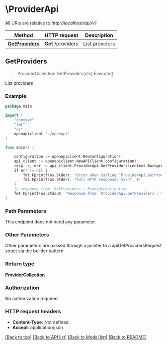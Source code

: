 # \ProviderApi

All URIs are relative to *http://localhost/api/v1*

Method | HTTP request | Description
------------- | ------------- | -------------
[**GetProviders**](ProviderApi.md#GetProviders) | **Get** /providers | List providers



## GetProviders

> ProviderCollection GetProviders(ctx).Execute()

List providers



### Example

```go
package main

import (
    "context"
    "fmt"
    "os"
    openapiclient "./openapi"
)

func main() {

    configuration := openapiclient.NewConfiguration()
    api_client := openapiclient.NewAPIClient(configuration)
    resp, r, err := api_client.ProviderApi.GetProviders(context.Background()).Execute()
    if err != nil {
        fmt.Fprintf(os.Stderr, "Error when calling `ProviderApi.GetProviders``: %v\n", err)
        fmt.Fprintf(os.Stderr, "Full HTTP response: %v\n", r)
    }
    // response from `GetProviders`: ProviderCollection
    fmt.Fprintf(os.Stdout, "Response from `ProviderApi.GetProviders`: %v\n", resp)
}
```

### Path Parameters

This endpoint does not need any parameter.

### Other Parameters

Other parameters are passed through a pointer to a apiGetProvidersRequest struct via the builder pattern


### Return type

[**ProviderCollection**](ProviderCollection.md)

### Authorization

No authorization required

### HTTP request headers

- **Content-Type**: Not defined
- **Accept**: application/json

[[Back to top]](#) [[Back to API list]](../README.md#documentation-for-api-endpoints)
[[Back to Model list]](../README.md#documentation-for-models)
[[Back to README]](../README.md)

